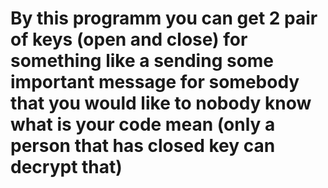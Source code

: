 # By this programm you can get 2 pair of keys (open and close) for something like a sending some important message for somebody that you would like to nobody know what is your code mean (only a person that has closed key can decrypt that)
